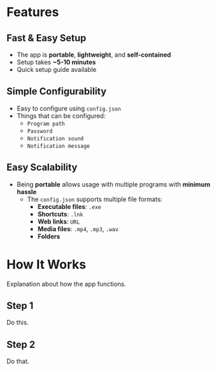 # Features  <!-- This appears as main item in sidebar -->

## Fast & Easy Setup  
- The app is **portable**, **lightweight**, and **self-contained**  
- Setup takes **~5-10 minutes**  
- Quick setup guide available  

## Simple Configurability  
- Easy to configure using `config.json`  
- Things that can be configured:  
  - `Program path`  
  - `Password`  
  - `Notification sound`  
  - `Notification message`  

## Easy Scalability  
- Being **portable** allows usage with multiple programs with **minimum hassle**  
  - The `config.json` supports multiple file formats:  
    - **Executable files**: `.exe`  
    - **Shortcuts**: `.lnk`  
    - **Web links**: `URL`  
    - **Media files**: `.mp4`, `.mp3`, `.wav`  
    - **Folders**  

# How It Works  <!-- This appears separately in sidebar -->
Explanation about how the app functions.

## Step 1  
Do this.

## Step 2  
Do that.
